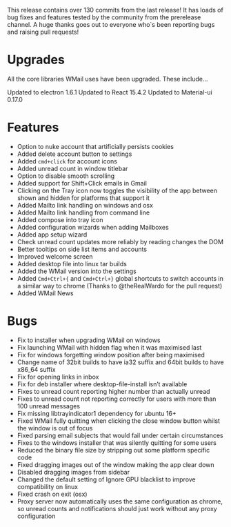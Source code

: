 This release contains over 130 commits from the last release! It has loads of bug fixes and features tested by the community from the prerelease channel. A huge thanks goes out to everyone who`s been reporting bugs and raising pull requests!

# Upgrades

All the core libraries WMail uses have been upgraded. These include...

Updated to electron 1.6.1
Updated to React 15.4.2
Updated to Material-ui 0.17.0

# Features

- Option to nuke account that artificially persists cookies
- Added delete account button to settings
- Added `cmd+click` for account icons
- Added unread count in window titlebar
- Option to disable smooth scrolling
- Added support for Shift+Click emails in Gmail
- Clicking on the Tray icon now toggles the visibility of the app between shown and hidden for platforms that support it
- Added Mailto link handling on windows and osx
- Added Mailto link handling from command line
- Added compose into tray icon
- Added configuration wizards when adding Mailboxes
- Added app setup wizard
- Check unread count updates more reliably by reading changes the DOM
- Better tooltips on side list items and accounts
- Improved welcome screen
- Added desktop file into linux tar builds
- Added the WMail version into the settings
- Added `Cmd+Ctrl+{` and `Cmd+Ctrl+}` global shortcuts to switch accounts in a similar way to chrome (Thanks to @theRealWardo for the pull request)
- Added WMail News


# Bugs

- Fix to installer when upgrading WMail on windows
- Fix launching WMail with hidden flag when it was maximised last
- Fix for windows forgetting window position after being maximised
- Change name of 32bit builds to have ia32 suffix and 64bit builds to have x86_64 suffix
- Fix for opening links in inbox
- Fix for deb installer where desktop-file-install isn’t available
- Fixes to unread count reporting higher number than actually unread
- Fixes to unread count not reporting correctly for users with more than 100 unread messages
- Fix missing libtrayindicator1 dependency for ubuntu 16+
- Fixed WMail fully quitting when clicking the close window button whilst the window is out of focus
- Fixed parsing email subjects that would fail under certain circumstances
- Fixes to the windows installer that was silently quitting for some users
- Reduced the binary file size by stripping out some platform specific code
- Fixed dragging images out of the window making the app clear down
- Disabled dragging images from sidebar
- Changed the default setting of Ignore GPU blacklist to improve compatibility on linux
- Fixed crash on exit (osx)
- Proxy server now automatically uses the same configuration as chrome, so unread counts and notifications should just work without any proxy configuration
